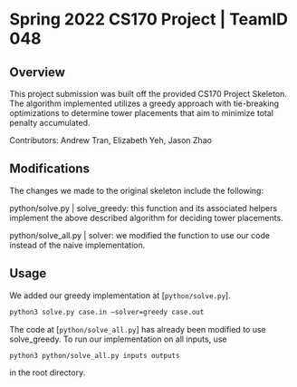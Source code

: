 # Spring 2022 CS170 Project | TeamID 048 

## Overview 

This project submission was built off the provided CS170 Project Skeleton. The algorithm implemented utilizes a greedy approach with tie-breaking optimizations to determine tower placements that aim to minimize total penalty accumulated.

Contributors: Andrew Tran, Elizabeth Yeh, Jason Zhao

## Modifications

The changes we made to the original skeleton include the following:

python/solve.py | solve_greedy: this function and its associated helpers implement the above described algorithm for deciding tower placements.

python/solve_all.py | solver: we modified the function to use our code instead of the naive implementation.

## Usage 

We added our greedy implementation at [`python/solve.py`].
```bash
python3 solve.py case.in –solver=greedy case.out
```

The code at [`python/solve_all.py`] has already been modified to use solve_greedy. To run our implementation on all inputs, use
```bash
python3 python/solve_all.py inputs outputs
```
in the root directory.
